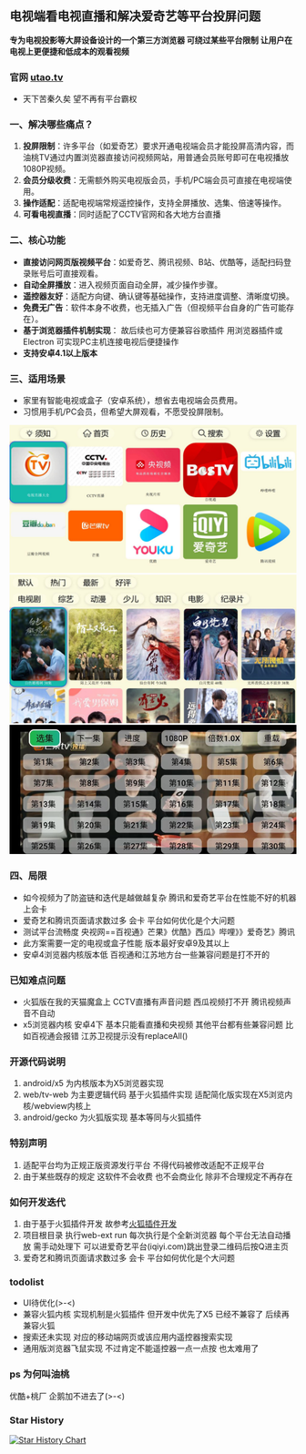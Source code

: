 ## 电视端看电视直播和解决爱奇艺等平台投屏问题
**专为电视投影等大屏设备设计的一个第三方浏览器 可绕过某些平台限制 让用户在电视上更便捷和低成本的观看视频**
###  官网 [utao.tv](https://www.utao.tv)
- 天下苦秦久矣  望不再有平台霸权
### **一、解决哪些痛点？**
1. **投屏限制**：许多平台（如爱奇艺）要求开通电视端会员才能投屏高清内容，而油桃TV通过内置浏览器直接访问视频网站，用普通会员账号即可在电视播放1080P视频。
2. **会员分级收费**：无需额外购买电视版会员，手机/PC端会员可直接在电视端使用。
3. **操作适配**：适配电视端常规遥控操作，支持全屏播放、选集、倍速等操作。
4. **可看电视直播**：同时适配了CCTV官网和各大地方台直播

### **二、核心功能**
- **直接访问网页版视频平台**：如爱奇艺、腾讯视频、B站、优酷等，适配扫码登录账号后可直接观看。
- **自动全屏播放**：进入视频页面自动全屏，减少操作步骤。
- **遥控器友好**：适配方向键、确认键等基础操作，支持进度调整、清晰度切换。
- **免费无广告**：软件本身不收费，也无插入广告（但视频平台自身的广告可能存在）。
- **基于浏览器插件机制实现**： 故后续也可方便兼容谷歌插件 用浏览器插件或Electron 可实现PC主机连接电视后便捷操作
- **支持安卓4.1以上版本** 

### **三、适用场景**
- 家里有智能电视或盒子（安卓系统），想省去电视端会员费用。
- 习惯用手机/PC会员，但希望大屏观看，不愿受投屏限制。

![首页](img/home.jpg)
![demo3](img/demo3.jpg)
![demo](img/demo.jpg)
### **四、局限**
- 如今视频为了防盗链和迭代是越做越复杂 腾讯和爱奇艺平台在性能不好的机器上会卡
- 爱奇艺和腾讯页面请求数过多 会卡 平台如何优化是个大问题
- 测试平台流畅度 央视网==百视通》芒果》优酷》西瓜》哔哩》》爱奇艺》腾讯
- 此方案需要一定的电视或盒子性能 版本最好安卓9及其以上
- 安卓4浏览器内核版本低 百视通和江苏地方台一些兼容问题是打不开的

### 已知难点问题
- 火狐版在我的天猫魔盒上 CCTV直播有声音问题 西瓜视频打不开  腾讯视频声音不自动
- x5浏览器内核 安卓4下 基本只能看直播和央视频 其他平台都有些兼容问题 比如百视通会报错 江苏卫视提示没有replaceAll()

### 开源代码说明
1. android/x5 为内核版本为X5浏览器实现
2. web/tv-web 为主要逻辑代码 基于火狐插件实现 适配简化版实现在X5浏览内核/webview内核上
3. android/gecko 为火狐版实现 基本等同与火狐插件
### 特别声明
1. 适配平台均为正规正版资源发行平台  不得代码被修改适配不正规平台
2. 由于某些既存的规定 这软件不会收费 也不会商业化 除非不合理规定不再存在 
### 如何开发迭代
1. 由于基于火狐插件开发 故参考[火狐插件开发](https://developer.mozilla.org/zh-CN/docs/Mozilla/Add-ons/WebExtensions/Build_a_cross_browser_extension)
2. 项目根目录 执行web-ext run 每次执行是个全新浏览器 每个平台无法自动播放 需手动处理下 可以进爱奇艺平台(iqiyi.com)跳出登录二维码后按Q进主页
3. 爱奇艺和腾讯页面请求数过多 会卡 平台如何优化是个大问题
### todolist
- UI待优化(>-<)
- 兼容火狐内核 实现机制是火狐插件 但开发中优先了X5 已经不兼容了 后续再兼容火狐
- 搜索还未实现 对应的移动端网页或该应用内遥控器搜索实现
- 通用版浏览器飞鼠实现 不过肯定不能遥控器一点一点按 也太难用了

### ps 为何叫油桃
优酷+桃厂 企鹅加不进去了(>-<)


### Star History

[![Star History Chart](https://api.star-history.com/svg?repos=VonChange/utao&type=Date)](https://star-history.com/#VonChange/utao&Date)
